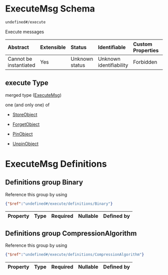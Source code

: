 # ExecuteMsg Schema

```txt
undefined#/execute
```

Execute messages

| Abstract               | Extensible | Status         | Identifiable            | Custom Properties | Additional Properties | Access Restrictions | Defined In                                                                     |
| :--------------------- | :--------- | :------------- | :---------------------- | :---------------- | :-------------------- | :------------------ | :----------------------------------------------------------------------------- |
| Cannot be instantiated | Yes        | Unknown status | Unknown identifiability | Forbidden         | Allowed               | none                | [okp4-objectarium.json\*](schema/okp4-objectarium.json "open original schema") |

## execute Type

merged type ([ExecuteMsg](okp4-objectarium-executemsg.md))

one (and only one) of

*   [StoreObject](okp4-objectarium-executemsg-oneof-storeobject.md "check type definition")

*   [ForgetObject](okp4-objectarium-executemsg-oneof-forgetobject.md "check type definition")

*   [PinObject](okp4-objectarium-executemsg-oneof-pinobject.md "check type definition")

*   [UnpinObject](okp4-objectarium-executemsg-oneof-unpinobject.md "check type definition")

# ExecuteMsg Definitions

## Definitions group Binary

Reference this group by using

```json
{"$ref":"undefined#/execute/definitions/Binary"}
```

| Property | Type | Required | Nullable | Defined by |
| :------- | :--- | :------- | :------- | :--------- |

## Definitions group CompressionAlgorithm

Reference this group by using

```json
{"$ref":"undefined#/execute/definitions/CompressionAlgorithm"}
```

| Property | Type | Required | Nullable | Defined by |
| :------- | :--- | :------- | :------- | :--------- |
